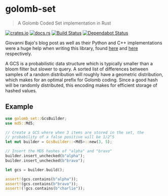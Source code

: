 # golomb-set

> A Golomb Coded Set implementation in Rust

[![crates.io](https://img.shields.io/crates/v/golomb-set.svg)](https://crates.io/crates/golomb-set)
[![docs.rs](https://docs.rs/golomb-set/badge.svg)](https://docs.rs/golomb-set/)
[![Build Status](https://travis-ci.org/dac-gmbh/golomb-set.svg?branch=master)](https://travis-ci.org/1aim/golomb-set)
[![Dependabot Status](https://api.dependabot.com/badges/status?host=github&repo=dac-gmbh/golomb-set)](https://dependabot.com)

Giovanni Bajo's blog post as well as their Python and C++ implementations were a huge help when writing this library, found [here](http://giovanni.bajo.it/post/47119962313/golomb-coded-sets-smaller-than-bloom-filters) and [here](https://github.com/rasky/gcs) respectively.

A GCS is a probabilistic data structure which is typically smaller than a bloom filter but slower to query. A sorted list of differences between samples of a random distribution will roughly have a geometric distribution, which makes for an optimal prefix for Golomb coding. Since a good hash will be randomly distributed, this encoding makes for efficient storage of hashed values.

## Example

```rust
use golomb_set::GcsBuilder;
use md5::Md5;

// Create a GCS where when 3 items are stored in the set, the
// probability of a false positive will be 1/2^5
let mut builder = GcsBuilder::<Md5>::new(3, 5);

// Insert the MD5 hashes of "alpha" and "bravo"
builder.insert_unchecked(b"alpha");
builder.insert_unchecked(b"bravo");

let gcs = builder.build();

assert!(gcs.contains(b"alpha"));
assert!(gcs.contains(b"bravo"));
assert!(!gcs.contains(b"charlie"));
```

